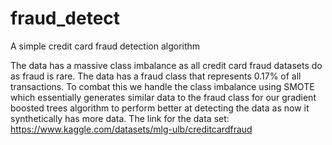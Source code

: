 # fraud_detect
A simple credit card fraud detection algorithm

The data has a massive class imbalance as all credit card fraud datasets do as fraud is rare. 
The data has a fraud class that represents 0.17% of all transactions.
To combat this we handle the class imbalance using SMOTE which essentially generates similar data to the fraud class for our gradient boosted trees
algorithm to perform better at detecting the data as now it synthetically has more data.
The link for the data set: https://www.kaggle.com/datasets/mlg-ulb/creditcardfraud
